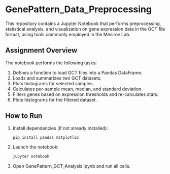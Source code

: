 # GenePattern_Data_Preprocessing

This repository contains a Jupyter Notebook that performs preprocessing, statistical analysis, and visualization on gene expression data in the GCT file format, using tools commonly employed in the Mesirov Lab.

## Assignment Overview

The notebook performs the following tasks:

1. Defines a function to load GCT files into a Pandas DataFrame.
2. Loads and summarizes two GCT datasets.
3. Plots histograms for selected samples.
4. Calculates per-sample mean, median, and standard deviation.
5. Filters genes based on expression thresholds and re-calculates stats.
6. Plots histograms for the filtered dataset.

## How to Run

1. Install dependencies (if not already installed):
   ```bash
   pip install pandas matplotlib
2. Launch the notebook:
    ```bash
   jupyter notebook
4. Open GenePattern_GCT_Analysis.ipynb and run all cells.
